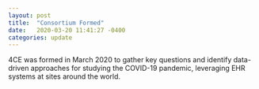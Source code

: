```yaml
---
layout: post
title:  "Consortium Formed"
date:   2020-03-20 11:41:27 -0400
categories: update
---
```

4CE was formed in March 2020 to gather key questions and identify data-driven approaches for studying the COVID-19 pandemic, leveraging EHR systems at sites around the world.